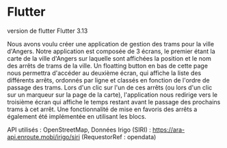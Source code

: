 # Flutter
version de flutter Flutter 3.13


Nous avons voulu créer une application de gestion des trams pour la ville d'Angers. Notre application est composée de 3 écrans, le premier étant la carte de la ville d'Angers sur laquelle sont affichées la position et le nom des arrêts de trams de la ville.
Un floatting button en bas de cette page nous permettra d'accéder au deuxième écran, qui affiche la liste des différents arrêts, ordonnés par ligne et classés en fonction de l'ordre de passage des trams.
Lors d'un clic sur l'un de ces arrêts (ou lors d'un clic sur un marqueur sur la page de la carte), l'application nous redirige vers le troisième écran qui affiche le temps restant avant le passage des prochains trams à cet arrêt. Une fonctionnalité de mise en favoris des arrêts a également été implémentée en utilisant les blocs.

API utilisés : OpenStreetMap, Données Irigo (SIRI) : https://ara-api.enroute.mobi/irigo/siri (RequestorRef : opendata)
